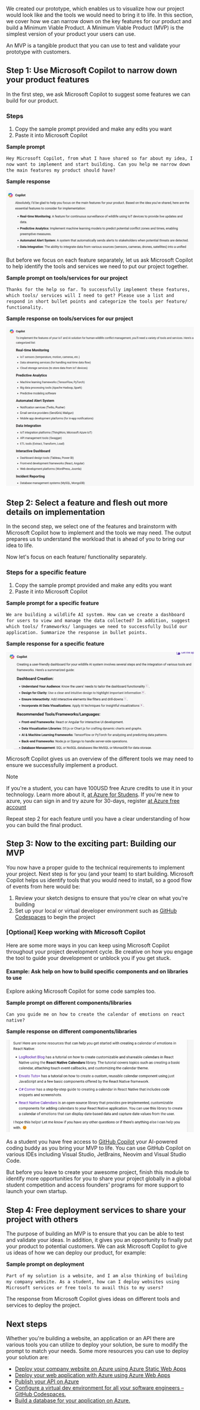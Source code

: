 
We created our prototype, which enables us to visualize how our project would look like and the tools we would need to bring it to life. In this section, we cover how we can narrow down on the key features for our product and build a Minimum Viable Product. A Minimum Viable Product (MVP) is the simplest version of your product your users can use.

An MVP is a tangible product that you can use to test and validate your prototype with customers.

## Step 1: Use Microsoft Copilot to narrow down your product features

In the first step, we ask Microsoft Copilot to suggest some features we can build for our product.

### Steps

1. Copy the sample prompt provided and make any edits you want
2. Paste it into Microsoft Copilot

**Sample prompt**

```text
Hey Microsoft Copilot, from what I have shared so far about my idea, I now want to implement and start building. Can you help me narrow down the main features my product should have?
```

**Sample response**

![Screenshot showing a sample Microsoft Copilot response discussing project features from a prompt.](./media/project-features.png)

But before we focus on each feature separately, let us ask Microsoft Copilot to help identify the tools and services we need to put our project together.

**Sample prompt on tools/services for our project**

```text
Thanks for the help so far. To successfully implement these features, which tools/ services will I need to get? Please use a list and respond in short bullet points and categorize the tools per feature/ functionality.
```

**Sample response on tools/services for our project**

![Screenshot showing the tools and services used to implement our features.](./media/tools-for-project.png)

## Step 2: Select a feature and flesh out more details on implementation

In the second step, we select one of the features and brainstorm with Microsoft Copilot how to implement and the tools we may need. The output prepares us to understand the workload that is ahead of you to bring our idea to life.

Now let's focus on each feature/ functionality separately.

### Steps for a specific feature

1. Copy the sample prompt provided and make any edits you want
2. Paste it into Microsoft Copilot

**Sample prompt for a specific feature**

```text
We are building a wildlife AI system. How can we create a dashboard for users to view and manage the data collected? In addition, suggest which tools/ frameworks/ languages we need to successfully build our application. Summarize the response in bullet points.
```

**Sample response for a specific feature**

![Screenshot showing a sample response to a specific feature.](./media/sample-response.png)

Microsoft Copilot gives us an overview of the different tools we may need to ensure we successfully implement a product.

> [!NOTE]
>If you're a student, you can have 100USD free Azure credits to use it in your technology. Learn more about it, [at Azure for Studens](https://azure.microsoft.com/free/students/?cid=msft_learn&WT.mc_id=academic-114050-bethanycheum).
> If you're new to azure, you can sign in and try azure for 30-days, register [at Azure free account](https://azure.microsoft.com/pricing/purchase-options/azure-account?cid=msft_learn&WT.mc_id=academic-114050-bethanycheum)

Repeat step 2 for each feature until you have a clear understanding of how you can build the final product.

## Step 3: Now to the exciting part: Building our MVP

You now have a proper guide to the technical requirements to implement your project. Next step is for you (and your team) to start building. Microsoft Copilot helps us identify tools that you would need to install, so a good flow of events from here would be:

1. Review your sketch designs to ensure that you're clear on what you're building
2. Set up your local or virtual developer environment such as [GitHub Codespaces](https://github.com/features/codespaces?WT.mc_id=academic-114050-bethanycheum) to begin the project

### [Optional] Keep working with Microsoft Copilot

Here are some more ways in you can keep using Microsoft Copilot throughout your project development cycle. Be creative on how you engage the tool to guide your development or unblock you if you get stuck.

#### Example: Ask help on how to build specific components and on libraries to use

Explore asking Microsoft Copilot for some code samples too.

**Sample prompt on different components/libraries**

```text
Can you guide me on how to create the calendar of emotions on react native?
```

**Sample response on different components/libraries**

![Screenshot showing the resources for a calendar of emotions.](./media/emotional-calendar.png)

As a student you have free access to [GitHub Copilot](https://education.github.com/pack?WT.mc_id=academic-114050-bethanycheum) your AI-powered coding buddy as you bring your MVP to life. You can use GitHub Copilot on various IDEs including Visual Studio, JetBrains, Neovim and Visual Studio Code.

But before you leave to create your awesome project, finish this module to identify more opportunities for you to share your project globally in a global student competition and access founders' programs for more support to launch your own startup.

## Step 4: Free deployment services to share your project with others

The purpose of building an MVP is to ensure that you can be able to test and validate your ideas. In addition, it gives you an opportunity to finally put your product to potential customers. We can ask Microsoft Copilot to give us ideas of how we can deploy our product, for example:

**Sample prompt on deployment**

```text
Part of my solution is a website, and I am also thinking of building my company website. As a student, how can I deploy websites using Microsoft services or free tools to avail this to my users?
```

The response from Microsoft Copilot gives ideas on different tools and services to deploy the project.

## Next steps

Whether you're building a website, an application or an API there are various tools you can utilize to deploy your solution, be sure to modify the prompt to match your needs. Some more resources you can use to deploy your solution are:

- [Deploy your company website on Azure using Azure Static Web Apps](/training/paths/azure-static-web-apps/?WT.mc_id=academic-114050-bethanycheum)
- [Deploy your web application with Azure using Azure Web Apps](/training/paths/deploy-a-website-with-azure-app-service/?WT.mc_id=academic-114050-bethanycheum)
- [Publish your API on Azure](/azure/api-management/import-and-publish?WT.mc_id=academic-114050-bethanycheum)
- [Configure a virtual dev environment for all your software engineers – GitHub Codespaces.](https://github.com/features/codespaces?WT.mc_id=academic-114050-bethanycheum)
- [Build a database for your application on Azure.](/azure/developer/javascript/database-developer-guide?tabs=MySQL%2Cazure-cli?WT.mc_id=academic-114050-bethanycheum)

